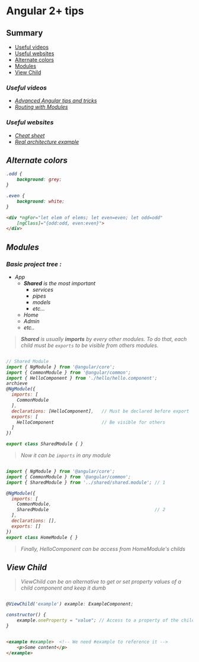 # Angular 2+ tips

## Summary
- [Useful videos](#videos)
- [Useful websites](#websites)
- [Alternate colors](#altcolors)
- [Modules](#modules)
- [View Child](#viewchild)





<i id="videos">





### Useful videos 
- [Advanced Angular tips and tricks](https://www.youtube.com/watch?v=vyiyJCLlGwo)
- [Routing with Modules](https://www.youtube.com/watch?v=RNWm0moU9e8)





<i id="websites">





### Useful websites 
- [Cheat sheet](https://angular.io/guide/cheatsheet)
- [Real architecture example](https://github.com/gothinkster/angular-realworld-example-app)





<i id="altcolors">





## Alternate colors

```css
.odd {
    background: grey;
}

.even {
    background: white;
}
```

```html
<div *ngFor="let elem of elems; let even=even; let odd=odd"
    [ngClass]="{odd:odd, even:even}">
</div>
```



<i id="modules">



## Modules

### Basic project tree :

- App
    - __Shared__ is the most important
        - services
        - pipes
        - models
        - etc...
    - Home
    - Admin
    - etc..

> __Shared__ is usually __imports__ by every other modules. To do that, each child must be `exports` to be visible from others modules.

```js

// Shared Module
import { NgModule } from '@angular/core';
import { CommonModule } from '@angular/common';
import { HelloComponent } from './hello/hello.component';
archieve
@NgModule({
  imports: [
    CommonModule
  ],
  declarations: [HelloComponent],   // Must be declared before export
  exports: [
    HelloComponent                  // Be visible for others
  ]
})

export class SharedModule { }

```

> Now it can be `imports` in any module

```js

import { NgModule } from '@angular/core';
import { CommonModule } from '@angular/common';
import { SharedModule } from '../shared/shared.module'; // 1

@NgModule({
  imports: [
    CommonModule,
    SharedModule                                        // 2
  ],
  declarations: [],
  exports: []
})
export class HomeModule { }

```

> Finally, HelloComponent can be access from HomeModule's childs




<i id="viewchild">




## View Child

> ViewChild can be an alternative to get or set property values of a child component and keep it dumb

```js

@ViewChild('example') example: ExampleComponent;

constructor() {
    example.oneProperty = "value"; // Access to a property of the child
}

```

```html

<example #example>  <!-- We need #example to reference it -->
    <p>Some content</p>
</example>   

```